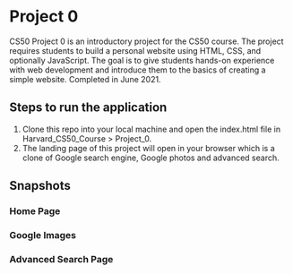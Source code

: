 # Project 0
CS50 Project 0 is an introductory project for the CS50 course. The project requires students to build a personal website using HTML, CSS, and optionally JavaScript. The goal is to give students hands-on experience with web development and introduce them to the basics of creating a simple website. Completed in June 2021.

## Steps to run the application
1. Clone this repo into your local machine and open the index.html file in Harvard_CS50_Course > Project_0.
2. The landing page of this project will open in your browser which is a clone of Google search engine, Google photos and advanced search.

## Snapshots
### Home Page

### Google Images

### Advanced Search Page

